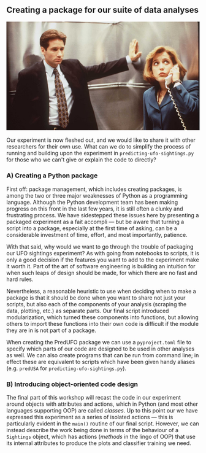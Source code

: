## Creating a package for our suite of data analyses ##

![](../resources/calling.jpg)

Our experiment is now fleshed out, and we would like to share it with other researchers for their own use. What can we
do to simplify the process of running and building upon the experiment in `predicting-ufo-sightings.py` for those who we
can't give or explain the code to directly?


### A) Creating a Python package ###

First off: package management, which includes creating packages, is among the two or three major weaknesses of Python as
a programming language. Although the Python development team has been making progress on this front in the last few
years, it is still often a clunky and frustrating process. We have sidestepped these issues here by presenting a
packaged experiment as a fait accompli — but be aware that turning a script into a package, especially at the first time
of asking, can be a considerable investment of time, effort, and most importantly, patience.

With that said, why would we want to go through the trouble of packaging our UFO sightings experiment? As with going
from notebooks to scripts, it is only a good decision if the features you want to add to the experiment make it worth
it. Part of the art of software engineering is building an intuition for when such leaps of design should be made, for
which there are no fast and hard rules.

Nevertheless, a reasonable heuristic to use when deciding when to make a package is that it should be done when you want
to share not just your scripts, but also each of the components of your analysis (scraping the data, plotting, etc.) as
separate parts. Our final script introduced modularization, which turned these components into functions, but allowing
others to import these functions into their own code is difficult if the module they are in is not part of a package.

When creating the PredUFO package we can use a `pyproject.toml` file to specify which parts of our code are designed to
be used in other analyses as well. We can also create programs that can be run from command line; in effect these are
equivalent to scripts which have been given handy aliases (e.g. `predUSA` for `predicting-ufo-sightings.py`).


### B) Introducing object-oriented code design ###

The final part of this workshop will recast the code in our experiment around objects with attributes and actions, which
in Python (and most other languages supporting OOP) are called _classes_. Up to this point our we have expressed this
experiment as a series of isolated actions — this is particularly evident in the `main()` routine of our final script.
However, we can instead describe the work being done in terms of the behaviour of a `Sightings` object, which has
actions (_methods_ in the lingo of OOP) that use its internal attributes to produce the plots and classifier training we
need.
